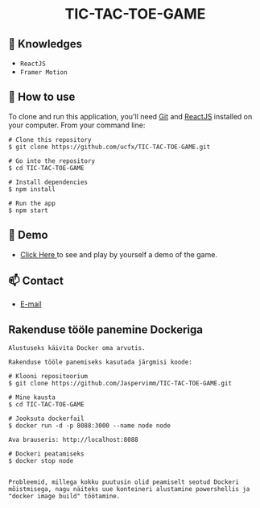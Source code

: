 <h1 align="center">TIC-TAC-TOE-GAME</h1>


## :rocket: Knowledges
 - `ReactJS`
 - `Framer Motion`

## :book: How to use
To clone and run this application, you'll need [Git](https://git-scm.com/downloads) and [ReactJS](https://react.dev/) installed on your computer. From your command line:

```
# Clone this repository
$ git clone https://github.com/ucfx/TIC-TAC-TOE-GAME.git

# Go into the repository
$ cd TIC-TAC-TOE-GAME

# Install dependencies
$ npm install

# Run the app
$ npm start
```
## :link: Demo
  - <a target="_blank" href="https://ucfx.github.io/TIC-TAC-TOE-GAME/"> Click Here </a> to see and play by yourself a demo of the game.

## :mailbox: Contact
  - <a target="_blank" href="mailto:ucefhammadi@gmail.com">E-mail</a>

## Rakenduse tööle panemine Dockeriga
```
Alustuseks käivita Docker oma arvutis.

Rakenduse tööle panemiseks kasutada järgmisi koode:

# Klooni repositoorium
$ git clone https://github.com/Jaspervimm/TIC-TAC-TOE-GAME.git

# Mine kausta
$ cd TIC-TAC-TOE-GAME

# Jooksuta dockerfail
$ docker run -d -p 8088:3000 --name node node

Ava brauseris: http://localhost:8088

# Dockeri peatamiseks
$ docker stop node


Probleemid, millega kokku puutusin olid peamiselt seotud Dockeri mõistmisega, nagu näiteks uue konteineri alustamine powershellis ja "docker image build" töötamine. 
```